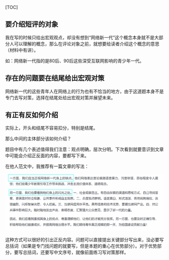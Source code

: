 [TOC]

## 要介绍短评的对象

我在写的时候只给出宏观观点，却没有想到“网络新一代”这个概念本身就不是大部分人可以理解的概念，那么在评论对象之前，就想要给读者介绍这个概念的意思（材料中有讲）。

如：网络新一代指的是80后、90后这些深受互联网影响的青少年一代。

## 存在的问题要在结尾给出宏观对策

网络新一代的这些青年人在网络上的行为也有不恰当的地方，由于这道题本身不是专门去写对策，选择在结尾处给出宏观对策并展望未来。

## 有正有反如何介绍

实际上，开头和结尾不容易扣分，特别是结尾。

那么中间的主体部分该如何介绍？

题目中有几个表述值得我们注意：观点明确，层次分明。下次看到就要意识到文章中可能会介绍正反面的内容，要都写下来。

在他人范文中，我推荐有一篇文章的写法：

![image-20251007160548341](images/image-20251007160548341.png)

这种方式可以很好的引出正反内容。问题可以直接提出关键部分写出来，没必要写总括词（如果是专门找问题的就要写，但是本题的重心在优势部分）。对于优势部分，要写总括词，还要写中文序号，就像前面练习写对策那样。

